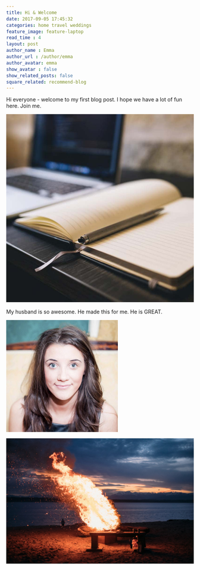 ```yaml
---
title: Hi & Welcome
date: 2017-09-05 17:45:32
categories: home travel weddings
feature_image: feature-laptop
read_time : 4
layout: post
author_name : Emma
author_url : /author/emma
author_avatar: emma
show_avatar : false
show_related_posts: false
square_related: recommend-blog
---
```


Hi everyone - welcome to my first blog post.  I hope we have a lot of fun here.  Join me.  

![this is awesome](../img/recommend-blog.jpg)

My husband is so awesome.  He made this for me.  He is GREAT.

![emma](../img/emma.jpg)

![we test](../img/post-assets/fire.jpg)

